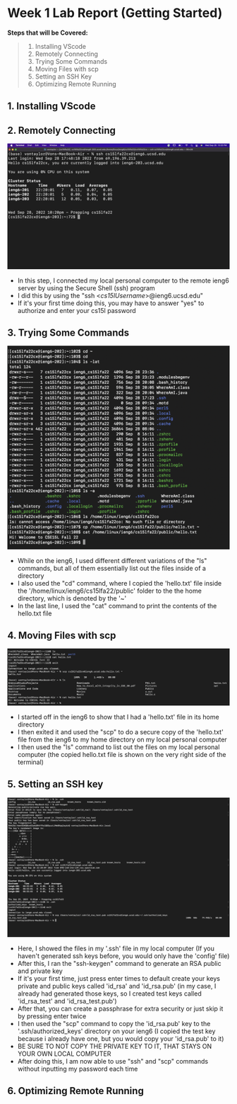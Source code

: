 # Week 1 Lab Report (Getting Started)

**Steps that will be Covered:**
> 1. Installing VScode
> 2. Remotely Connecting
> 3. Trying Some Commands
> 4. Moving Files with scp
> 5. Setting an SSH Key
> 6. Optimizing Remote Running


## 1. Installing VScode
## 2. Remotely Connecting
![Connecting-to-ieng6](Week-1-Lab-Reports-Pics/Remotely-Connecting.jpg)
- In this step, I connected my local personal computer to the remote ieng6 server by using the Secure Shell (ssh) program
- I did this by using the "ssh <*cs15lUsername*>@ieng6.ucsd.edu"
- If it's your first time doing this, you may have to answer "yes" to authorize and enter your cs15l password

## 3. Trying Some Commands
![Trying-Commands](Week-1-Lab-Reports-Pics/Trying-Some-Commands.jpg)
- While on the ieng6, I used different different variations of the "ls" commands, but all of them essentially list out the files inside of a directory
- I also used the "cd" command, where I copied the 'hello.txt' file inside the '/home/linux/ieng6/cs15lfa22/public' folder to the the home directory, which is denoted by the '~'
- In the last line, I used the "cat" command to print the contents of the hello.txt file

## 4. Moving Files with scp
![Using-SCP](Week-1-Lab-Reports-Pics/SCP.jpg)
- I started off in the ieng6 to show that I had a 'hello.txt' file in its home directory
- I then exited it and used the "scp" to do a secure copy of the 'hello.txt' file from the ieng6 to my home directory on my local personal computer
- I then used the "ls" command to list out the files on my local personal computer (the copied hello.txt file is shown on the very right side of the terminal) 

## 5. Setting an SSH key
![SSH-Key](Week-1-Lab-Reports-Pics/SSH-Key.jpg)
- Here, I showed the files in my '.ssh' file in my local computer (If you haven't generated ssh keys before, you would only have the 'config' file)
- After this, I ran the "ssh-keygen" command to generate an RSA public and private key
- If it's your first time, just press enter times to default create your keys private and public keys called 'id_rsa' and 'id_rsa.pub' (in my case, I already had generated those keys, so I created test keys called 'id_rsa_test' and 'id_rsa_test.pub')
- After that, you can create a passphrase for extra security or just skip it by pressing enter twice
- I then used the "scp" command to copy the 'id_rsa.pub' key to the '.ssh/authorized_keys' directory on your ieng6 (I copied the test key because i already have one, but you would copy your 'id_rsa.pub' to it)
- BE SURE TO NOT COPY THE PRIVATE KEY TO IT, THAT STAYS ON YOUR OWN LOCAL COMPUTER
- After doing this, I am now able to use "ssh" and "scp" commands without inputting my password each time

## 6. Optimizing Remote Running
